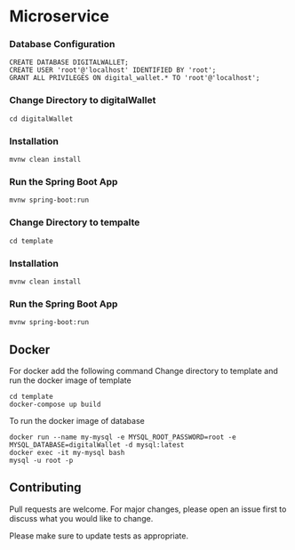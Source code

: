 # Microservice

### Database Configuration
```
CREATE DATABASE DIGITALWALLET;
CREATE USER 'root'@'localhost' IDENTIFIED BY 'root';
GRANT ALL PRIVILEGES ON digital_wallet.* TO 'root'@'localhost';
```

### Change Directory to digitalWallet
```
cd digitalWallet
```

### Installation
```shell
mvnw clean install
```

### Run the Spring Boot App
```shell
mvnw spring-boot:run
```

### Change Directory to tempalte
```shell
cd template
```

### Installation
```shell
mvnw clean install
```

### Run the Spring Boot App
```shell
mvnw spring-boot:run
```

## Docker
For docker add the following command
Change directory to template and run the docker image of template
```shell
cd template
docker-compose up build
```
To run the docker image of database
```shell
docker run --name my-mysql -e MYSQL_ROOT_PASSWORD=root -e MYSQL_DATABASE=digitalWallet -d mysql:latest
docker exec -it my-mysql bash
mysql -u root -p
```
## Contributing

Pull requests are welcome. For major changes, please open an issue first
to discuss what you would like to change.

Please make sure to update tests as appropriate.

